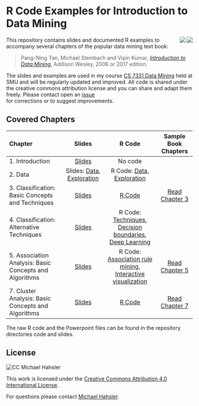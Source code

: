 
# R Code Examples for Introduction to Data Mining

<img src="book_small_e2.jpg" align="right">
<img src="book_small.jpg" align="right">

This repository contains slides and documented R examples to accompany several chapters of the popular data mining text book:

> Pang-Ning Tan, Michael Steinbach and Vipin Kumar, 
[_Introduction to Data Mining,_](http://www-users.cs.umn.edu/~kumar/dmbook) Addison Wesley, 2006 or 2017 edition.



The slides and examples are used in my course [CS 7331 Data Mining](http://michael.hahsler.net/SMU/EMIS7331) held at SMU and will be regularly updated and improved. 
All code is shared under the creative commons attribution license and you can
share and adapt them freely. Please contact open an [issue](https://github.com/mhahsler/Introduction_to_Data_Mining_R_Examples/issues)  
for corrections or to suggest improvements. 


## Covered Chapters


| Chapter | Slides | R Code | Sample Book Chapters|  
| :--------| :---: | :----: | :--: |
| 1. Introduction | [Slides](https://rawgit.com/mhahsler/Introduction_to_Data_Mining_R_Examples/master/slides/chap1_intro.pdf) | No code | |
| 2. Data | Slides: [Data](https://rawgit.com/mhahsler/Introduction_to_Data_Mining_R_Examples/master/slides/chap2_data.pdf), [Exploration](https://rawgit.com/mhahsler/Introduction_to_Data_Mining_R_Examples/master/slides/chap2_exploration.pdf) | R Code: [Data](https://rawgit.com/mhahsler/Introduction_to_Data_Mining_R_Examples/master/code/chap2.html), [Exploration](https://rawgit.com/mhahsler/Introduction_to_Data_Mining_R_Examples/master/code/chap2_exploring.html) | |
| 3. Classification: Basic Concepts and Techniques | [Slides](https://rawgit.com/mhahsler/Introduction_to_Data_Mining_R_Examples/master/slides/chap3_basic_classification.pdf) | [R Code](https://rawgit.com/mhahsler/Introduction_to_Data_Mining_R_Examples/master/code/chap3.html) | [Read Chapter 3](https://www-users.cs.umn.edu/~kumar001/dmbook/ch3_classification.pdf) |
| 4. Classification: Alternative Techniques | [Slides](https://rawgit.com/mhahsler/Introduction_to_Data_Mining_R_Examples/master/slides/chap5_alternative_classification.pdf) | R Code: [Techniques](https://rawgit.com/mhahsler/Introduction_to_Data_Mining_R_Examples/master/code/chap4.html), [Decision boundaries](https://rawgit.com/mhahsler/Introduction_to_Data_Mining_R_Examples/master/code/chap4_decisionboundary.html), [Deep Learning](https://rawgit.com/mhahsler/Introduction_to_Data_Mining_R_Examples/master/code/chap4_keras.html) | |
| 5. Association Analysis: Basic Concepts and Algorithms | [Slides](https://rawgit.com/mhahsler/Introduction_to_Data_Mining_R_Examples/master/slides/chap5_basic_association_analysis.pdf) | R Code: [Association rule mining](https://rawgit.com/mhahsler/Introduction_to_Data_Mining_R_Examples/master/code/chap5.html), [Interactive visualization](https://rawgit.com/mhahsler/Introduction_to_Data_Mining_R_Examples/master/code/chap5_interactive.html) | [Read Chapter 5](https://www-users.cs.umn.edu/~kumar001/dmbook/ch5_association_analysis.pdf) |
| 7. Cluster Analysis: Basic Concepts and Algorithms | [Slides](https://rawgit.com/mhahsler/Introduction_to_Data_Mining_R_Examples/master/slides/chap7_basic_cluster_analysis.pdf) | [R Code](https://rawgit.com/mhahsler/Introduction_to_Data_Mining_R_Examples/master/code/chap7.html) | [Read Chapter 7](https://www-users.cs.umn.edu/~kumar001/dmbook/ch7_clustering.pdf) |

The raw R code and the Powerpoint files can be found in the repository directories code and slides.

## License
![CC](https://i.creativecommons.org/l/by/4.0/88x31.png) Michael Hahsler

 This work is licensed under the
 [Creative Commons Attribution 4.0 International License](http://creativecommons.org/licenses/by/4.0/). 
 
 For questions please contact
 [Michael Hahsler](http://michael.hahsler.net).
